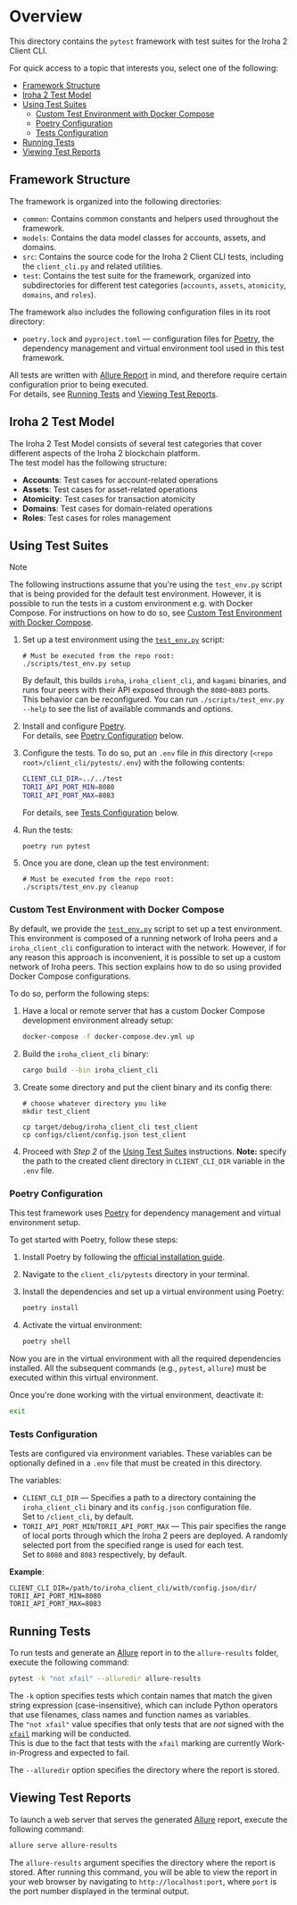 # Overview

This directory contains the `pytest` framework with test suites for the Iroha 2 Client CLI.

For quick access to a topic that interests you, select one of the following:

- [Framework Structure](#framework-structure)
- [Iroha 2 Test Model](#iroha-2-test-model)
- [Using Test Suites](#using-test-suites)
	- [Custom Test Environment with Docker Compose](#custom-test-environment-with-docker-compose)
	- [Poetry Configuration](#poetry-configuration)
	- [Tests Configuration](#tests-configuration)
- [Running Tests](#running-tests)
- [Viewing Test Reports](#viewing-test-reports)

## Framework Structure

The framework is organized into the following directories:

- `common`: Contains common constants and helpers used throughout the framework.
- `models`: Contains the data model classes for accounts, assets, and domains.
- `src`: Contains the source code for the Iroha 2 Client CLI tests, including the `client_cli.py` and related utilities.
- `test`: Contains the test suite for the framework, organized into subdirectories for different test categories (`accounts`, `assets`, `atomicity`, `domains`, and `roles`).

The framework also includes the following configuration files in its root directory:

- `poetry.lock` and `pyproject.toml` — configuration files for [Poetry](https://python-poetry.org/), the dependency management and virtual environment tool used in this test framework.

All tests are written with [Allure Report](https://allurereport.org/) in mind, and therefore require certain configuration prior to being executed.\
For details, see [Running Tests](#running-tests) and [Viewing Test Reports](#viewing-test-reports).

## Iroha 2 Test Model

The Iroha 2 Test Model consists of several test categories that cover different aspects of the Iroha 2 blockchain platform.\
The test model has the following structure:

- **Accounts**: Test cases for account-related operations
- **Assets**: Test cases for asset-related operations
- **Atomicity**: Test cases for transaction atomicity
- **Domains**: Test cases for domain-related operations
- **Roles**: Test cases for roles management

<!-- TODO: Add once implemented: - **Configurations**: Test configurations for the Iroha 2 platform. -->

## Using Test Suites

> [!NOTE]
> The following instructions assume
> that you're using the `test_env.py` script that is being provided for the default test environment.
> However, it is possible to run the tests in a custom environment e.g. with Docker Compose.
> For instructions on how to do so, see [Custom Test Environment with Docker Compose](#custom-test-environment-with-docker-compose).

1. Set up a test environment using the [`test_env.py`](../../scripts/test_env.py) script:

	 ```shell
	 # Must be executed from the repo root:
	 ./scripts/test_env.py setup
	 ```

   By default, this builds `iroha`, `iroha_client_cli`, and `kagami` binaries, and runs four peers with their API exposed through the `8080`-`8083` ports.\
	 This behavior can be reconfigured. You can run `./scripts/test_env.py --help` to see the list of available commands and options.

2. Install and configure [Poetry](https://python-poetry.org/).\
	 For details, see [Poetry Configuration](#poetry-configuration) below.
3. Configure the tests. To do so, put an `.env` file in _this_ directory (`<repo root>/client_cli/pytests/.env`) with the following contents: 
	```sh
	CLIENT_CLI_DIR=../../test
	TORII_API_PORT_MIN=8080
	TORII_API_PORT_MAX=8083
	``` 
    For details, see [Tests Configuration](#tests-configuration) below.
4. Run the tests:

	 ```shell
	 poetry run pytest
	 ```

5. Once you are done, clean up the test environment:

	 ```shell
	 # Must be executed from the repo root:
	 ./scripts/test_env.py cleanup
	 ```

### Custom Test Environment with Docker Compose

By default, we provide the [`test_env.py`](../../scripts/test_env.py) script to set up a test environment.
This environment is composed of a running network of Iroha peers and a `iroha_client_cli` configuration
to interact with the network.
However, if for any reason this approach is inconvenient, it is possible to set up a custom network of Iroha peers.
This section explains how to do so using provided Docker Compose configurations.

To do so, perform the following steps:

1. Have a local or remote server that has a custom Docker Compose development environment already setup:

	 ```bash
	 docker-compose -f docker-compose.dev.yml up
	 ```

2. Build the `iroha_client_cli` binary:

	 ```bash
	 cargo build --bin iroha_client_cli
	 ```

3. Create some directory and put the client binary and its config there:

	```shell
    # choose whatever directory you like
	mkdir test_client
    
 	cp target/debug/iroha_client_cli test_client
    cp configs/client/config.json test_client
	```
 
4. Proceed with _Step 2_ of the [Using Test Suites](#using-test-suites) instructions. **Note:** specify the path to the created client directory in `CLIENT_CLI_DIR` variable in the `.env` file.

### Poetry Configuration

This test framework uses [Poetry](https://python-poetry.org/) for dependency management and virtual environment setup.

To get started with Poetry, follow these steps:

1. Install Poetry by following the [official installation guide](https://python-poetry.org/docs/#installation).
2. Navigate to the `client_cli/pytests` directory in your terminal.
3. Install the dependencies and set up a virtual environment using Poetry:

   ```bash
   poetry install
   ```

4. Activate the virtual environment:

	 ```bash
	 poetry shell
	 ```

Now you are in the virtual environment with all the required dependencies installed. All the subsequent commands (e.g., `pytest`, `allure`) must be executed within this virtual environment.

Once you're done working with the virtual environment, deactivate it:

```bash
exit
```

### Tests Configuration

Tests are configured via environment variables. These variables can be optionally defined in a `.env` file that must be created in this directory.

The variables:

- `CLIENT_CLI_DIR` — Specifies a path to a directory containing the `iroha_client_cli` binary and its `config.json` configuration file.\
	Set to `/client_cli`, by default.
- `TORII_API_PORT_MIN`/`TORII_API_PORT_MAX` — This pair specifies the range of local ports through which the Iroha 2 peers are deployed. A randomly selected port from the specified range is used for each test.\
	Set to `8080` and `8083` respectively, by default.

**Example**:

```shell
CLIENT_CLI_DIR=/path/to/iroha_client_cli/with/config.json/dir/
TORII_API_PORT_MIN=8080
TORII_API_PORT_MAX=8083
```

## Running Tests

To run tests and generate an [Allure](https://allurereport.org/) report in to the `allure-results` folder, execute the following command:

```bash
pytest -k "not xfail" --alluredir allure-results
```

The `-k` option specifies tests which contain names that match the given string expression (case-insensitive), which can include Python operators that use filenames, class names and function names as variables.\
The `"not xfail"` value specifies that only tests that are _not_ signed with the [`xfail`](https://docs.pytest.org/en/6.2.x/skipping.html#xfail-mark-test-functions-as-expected-to-fail) marking will be conducted.\
This is due to the fact that tests with the `xfail` marking are currently Work-in-Progress and expected to fail.

The `--alluredir` option specifies the directory where the report is stored.

## Viewing Test Reports

To launch a web server that serves the generated [Allure](https://allurereport.org/) report, execute the following command:

```bash
allure serve allure-results
```

The `allure-results` argument specifies the directory where the report is stored. After running this command, you will be able to view the report in your web browser by navigating to `http://localhost:port`, where `port` is the port number displayed in the terminal output.
